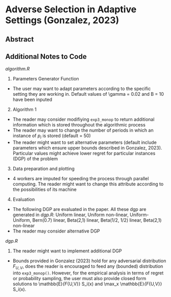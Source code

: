 Adverse Selection in Adaptive Settings (Gonzalez, 2023)
=======================================================

Abstract
---------


Additional Notes to Code
------------------------

_algorithm.R_

1. Parameters Generator Function
* The user may want to adapt parameters according to the specific setting they are working in. Default values of \gamma = 0.02 and B = 10 have been inputed

2. Algorithm 1
* The reader may consider modifiying `exp3_monop` to return additional information which is stored throughout the algorithmic process
* The reader may want to change the number of periods in which an instance of $p_i$ is stored (default = 50)
* The reader might want to set alternative parameters (default include parameters which ensure upper bounds described in Gonzalez, 2023). Particular values might achieve lower regret for particular instances (DGP) of the problem

3. Data preparation and plotting
* 4 workers are imputed for speeding the process through parallel computing. The reader might want to change this attribute according to the possibilities of its machine

4. Evaluation
* The following DGP are evaluated in the paper. All these dgp are generated in _dgp.R_: Uniform linear, Uniform non-linear, Uniform-Uniform, Bern(0.7) linear, Beta(2,1) linear, Beta(1/2, 1/2) linear, Beta(2,1) non-linear
* The reader may consider alternative DGP


_dgp.R_

1. The reader might want to implement additional DGP
* Bounds provided in Gonzalez (2023) hold for any adversarial distribution $F_{U,V}$, does the reader is encouraged to feed any (bounded) distribution into `exp3_monop()`. However, for the empirical analysis in terms of regret or probability sampling, the user must also provide closed form solutions to \mathbb{E}_{F_{U,V}} S_i(x) and \max_x \mathbb{E}_{F_{U,V}} S_i(x).

